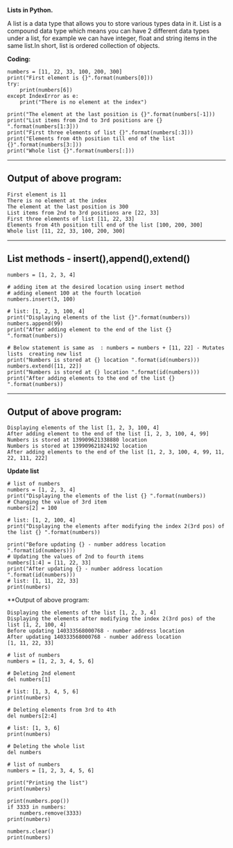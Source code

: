 **Lists in Python.**

A list is a data type that allows you to store various types data in it. 
List is a compound data type which means you can have 2 different data types under a list, for example we can have integer, 
float and string items in the same list.In short, list is ordered collection of objects.

**Coding:**
```
numbers = [11, 22, 33, 100, 200, 300]
print("First element is {}".format(numbers[0]))
try:
    print(numbers[6])
except IndexError as e:
    print("There is no element at the index")

print("The element at the last position is {}".format(numbers[-1]))
print("List items from 2nd to 3rd positions are {} ".format(numbers[1:3]))
print("First three elements of list {}".format(numbers[:3]))
print("Elements from 4th position till end of the list {}".format(numbers[3:]))
print("Whole list {}".format(numbers[:]))
```

------------------------------------------------------------------------------------------------------
Output of above program:
------------------------------------------------------------------------------------------------------
```
First element is 11
There is no element at the index
The element at the last position is 300
List items from 2nd to 3rd positions are [22, 33] 
First three elements of list [11, 22, 33]
Elements from 4th position till end of the list [100, 200, 300]
Whole list [11, 22, 33, 100, 200, 300]
```
------------------------------------------------------------------------------------------------------------------------------------


List methods - insert(),append(),extend() 
------------------------------------------------------------------------------------------------------------------------------------

```
numbers = [1, 2, 3, 4]

# adding item at the desired location using insert method
# adding element 100 at the fourth location
numbers.insert(3, 100)

# list: [1, 2, 3, 100, 4]
print("Displaying elements of the list {}".format(numbers))
numbers.append(99)
print("After adding element to the end of the list {} ".format(numbers))

# Below statement is same as  : numbers = numbers + [11, 22] - Mutates lists  creating new list
print("Numbers is stored at {} location ".format(id(numbers)))
numbers.extend([11, 22])
print("Numbers is stored at {} location ".format(id(numbers)))
print("After adding elements to the end of the list {} ".format(numbers))
```

------------------------------------------------------------------------------------------------------
Output of above program:
------------------------------------------------------------------------------------------------------
```
Displaying elements of the list [1, 2, 3, 100, 4]
After adding element to the end of the list [1, 2, 3, 100, 4, 99] 
Numbers is stored at 139909621338880 location 
Numbers is stored at 139909621824192 location 
After adding elements to the end of the list [1, 2, 3, 100, 4, 99, 11, 22, 111, 222] 
```
**Update list**

```
# list of numbers
numbers = [1, 2, 3, 4]
print("Displaying the elements of the list {} ".format(numbers))
# Changing the value of 3rd item
numbers[2] = 100

# list: [1, 2, 100, 4]
print("Displaying the elements after modifying the index 2(3rd pos) of the list {} ".format(numbers))

print("Before updating {} - number address location ".format(id(numbers)))
# Updating the values of 2nd to fourth items
numbers[1:4] = [11, 22, 33]
print("After updating {} - number address location ".format(id(numbers)))
# list: [1, 11, 22, 33]
print(numbers)
```
**Output of above program:

```
Displaying the elements of the list [1, 2, 3, 4] 
Displaying the elements after modifying the index 2(3rd pos) of the list [1, 2, 100, 4] 
Before updating 140333568000768 - number address location 
After updating 140333568000768 - number address location 
[1, 11, 22, 33]
```

```
# list of numbers
numbers = [1, 2, 3, 4, 5, 6]

# Deleting 2nd element
del numbers[1]

# list: [1, 3, 4, 5, 6]
print(numbers)

# Deleting elements from 3rd to 4th
del numbers[2:4]

# list: [1, 3, 6]
print(numbers)

# Deleting the whole list
del numbers

# list of numbers
numbers = [1, 2, 3, 4, 5, 6]

print("Printing the list")
print(numbers)

print(numbers.pop())
if 3333 in numbers:
    numbers.remove(3333)
print(numbers)

numbers.clear()
print(numbers)
```

